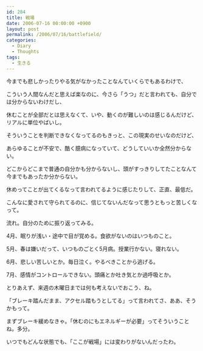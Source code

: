 ```yaml
---
id: 284
title: 戦場
date: 2006-07-16 00:00:00 +0900
layout: post
permalink: /2006/07/16/battlefield/
categories:
  - Diary
  - Thoughts
tags:
  - 生きる
---
```

今までも悲しかったりやる気がなかったことなんていくらでもあるわけで、
  
こういう人間なんだと思えば楽なのに、今さら「うつ」だと言われても、自分では分からないわけだし、
  
休むことが全部だとは思えなくて、いや、動くのが難しいのは感じるんだけど、リアルに単位やばいし。

<!--more-->

そういうことを判断できなくなってるのもきっと、この現実のせいなのだけど、
  
あらゆることが不安で、酷く臆病になっていて、どうしていいか全然分からない。
  
どこからどこまで普通の自分かも分からないし、頭がすっきりしてたことなんて今までもあったか分からない。
  
休めってことが出てくるなって言われてるように感じたりして、正直、最低だ。
  
こんなに愛されて守られてるのに、信じてないんだなって思うともっと苦しくなって。

流れ。自分のために振り返ってみる。
  
4月、眠りが浅い・途中で目が覚める。食欲がないのはいつものこと。
  
5月、春は嫌いだって、いつものごとく5月病。授業行かない。寝れない。
  
6月、悲しい苦しいとか。毎日泣く。やるべきことから逃げる。
  
7月、感情がコントロールできない。頭痛とか吐き気とか過呼吸とか。

とりあえず、来週の木曜日までは何も考えないでおこう、ね。
  
「ブレーキ踏んだまま、アクセル踏もうとしてる」って言われてさ、ああ、そうかもって。
  
まずブレーキ緩めなきゃ。「休むのにもエネルギーが必要」ってそういうことね。多分。
  
いつでもどんな状態でも、「ここが戦場」には変わりがないんだったわ。
